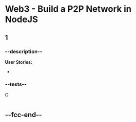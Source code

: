 # Web3 - Build a P2P Network in NodeJS

## 1

### --description--

**User Stories:**

-

### --tests--

C

```js

```

## --fcc-end--
